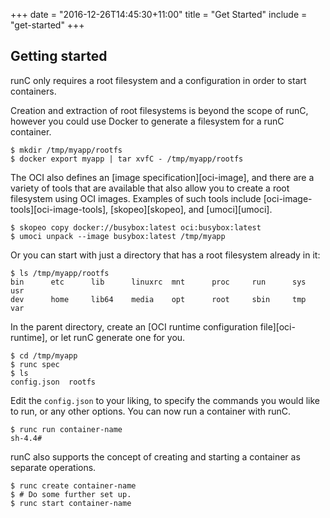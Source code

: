 +++
date = "2016-12-26T14:45:30+11:00"
title = "Get Started"
include = "get-started"
+++

## Getting started

runC only requires a root filesystem and a configuration in order to start containers.

Creation and extraction of root filesystems is beyond the scope of runC, however you could use Docker to generate a filesystem for a runC container.

```
$ mkdir /tmp/myapp/rootfs
$ docker export myapp | tar xvfC - /tmp/myapp/rootfs
```

The OCI also defines an [image specification][oci-image], and there are a variety of tools that are available that also allow you to create a root filesystem using OCI images.
Examples of such tools include [oci-image-tools][oci-image-tools], [skopeo][skopeo], and [umoci][umoci].

```
$ skopeo copy docker://busybox:latest oci:busybox:latest
$ umoci unpack --image busybox:latest /tmp/myapp
```

Or you can start with just a directory that has a root filesystem already in it:

```
$ ls /tmp/myapp/rootfs
bin      etc      lib      linuxrc  mnt      proc     run      sys      usr
dev      home     lib64    media    opt      root     sbin     tmp      var
```

In the parent directory, create an [OCI runtime configuration file][oci-runtime], or let runC generate one for you.

```
$ cd /tmp/myapp
$ runc spec
$ ls
config.json  rootfs
```

Edit the `config.json` to your liking, to specify the commands you would like to run, or any other options.
You can now run a container with runC.

```
$ runc run container-name
sh-4.4#
```

runC also supports the concept of creating and starting a container as separate operations.

```
$ runc create container-name
$ # Do some further set up.
$ runc start container-name
```
